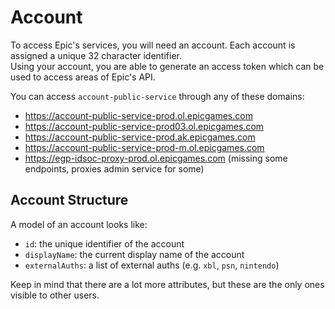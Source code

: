 # Account
To access Epic's services, you will need an account. Each account is assigned a unique 32 character identifier.  
Using your account, you are able to generate an access token which can be used to access areas of Epic's API.

You can access `account-public-service` through any of these domains:
- https://account-public-service-prod.ol.epicgames.com
- https://account-public-service-prod03.ol.epicgames.com
- https://account-public-service-prod.ak.epicgames.com
- https://account-public-service-prod-m.ol.epicgames.com
- https://egp-idsoc-proxy-prod.ol.epicgames.com (missing some endpoints, proxies admin service for some)

## Account Structure
A model of an account looks like:
- `id`: the unique identifier of the account
- `displayName`: the current display name of the account
- `externalAuths`: a list of external auths (e.g. `xbl`, `psn`, `nintendo`)

Keep in mind that there are a lot more attributes, but these are the only ones visible to other users.
